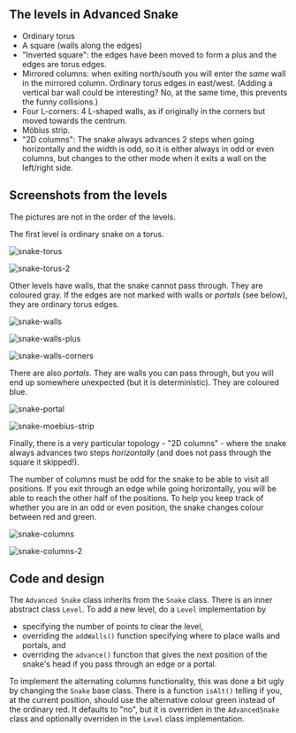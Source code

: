 The levels in Advanced Snake
----------------------------

* Ordinary torus
* A square (walls along the edges)
* "Inverted square": the edges have been moved to form a plus and the edges are torus edges.
* Mirrored columns: when exiting north/south you will enter the *same* wall in the mirrored column. Ordinary torus edges in east/west. (Adding a vertical bar wall could be interesting? No, at the same time, this prevents the funny collisions.)
* Four L-corners: 4 L-shaped walls, as if originally in the corners but moved towards the centrum.
* Möbius strip.
* "2D columns": The snake always advances 2 steps when going horizontally and the width is odd, so it is either always in odd or even columns, but changes to the other mode when it exits a wall on the left/right side.


Screenshots from the levels
--------------------------
The pictures are not in the order of the levels.

The first level is ordinary snake on a torus.

![snake-torus](img/snake_torus.png "Ordinary snake")

![snake-torus-2](img/snake_torus_2.png "Snake with torus walls")

Other levels have walls, that the snake cannot pass through. They are coloured gray. If the edges are not marked with walls or *portals* (see below), they are ordinary torus edges.

![snake-walls](img/snake_walls.png "You lose if you hit a wall.")

![snake-walls-plus](img/snake_walls_plus.png "You can pass through the edges, but not the plus shaped walls.")

![snake-walls-corners](img/snake_walls_corners.png "Avoid the L-shaped corners.")

There are also *portals*. They are walls you can pass through, but you will end up somewhere unexpected (but it is deterministic). They are coloured blue.

![snake-portal](img/snake_portal.png "These portals have you exit at the same edge, but with in the mirrored column.")

![snake-moebius-strip](img/snake_moebius_strip.png "This topology is a Möbius strip.")

Finally, there is a very particular topology - "2D columns" - where the snake always advances two steps *horizontally* (and does not pass through the square it skipped!). 

The number of columns must be odd for the snake to be able to visit all positions. If you exit through an edge while going horizontally, you will be able to reach the other half of the positions. To help you keep track of whether you are in an odd or even position, the snake changes colour between red and green.

![snake-columns](img/snake_columns.png "The snake always advances two steps when advancing horizontally.")

![snake-columns-2](img/snake_columns_2.png "The snake changes colour to indicate even/odd column position.")


Code and design
--------------
The `Advanced Snake` class inherits from the `Snake` class. There is an inner abstract class `Level`. To add a new level, do a `Level` implementation by 

* specifying the number of points to clear the level, 
* overriding the `addWalls()` function specifying where to place walls and portals, and
* overriding the `advance()` function that gives the next position of the snake's head if you pass through an edge or a portal.

To implement the alternating columns functionality, this was done a bit ugly by changing the `Snake` base class. There is a function `isAlt()` telling if you, at the current position, should use the alternative colour green instead of the ordinary red. It defaults to "no", but it is overriden in the `AdvancedSnake` class and optionally overriden in the `Level` class implementation.
